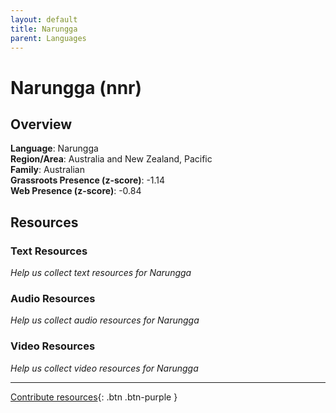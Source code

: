 ```yaml
---
layout: default
title: Narungga
parent: Languages
---
```


# Narungga (nnr)

## Overview

**Language**: Narungga  
**Region/Area**: Australia and New Zealand, Pacific  
**Family**: Australian  
**Grassroots Presence (z-score)**: -1.14  
**Web Presence (z-score)**: -0.84  

## Resources

### Text Resources
*Help us collect text resources for Narungga*

### Audio Resources
*Help us collect audio resources for Narungga*

### Video Resources
*Help us collect video resources for Narungga*

---

[Contribute resources](https://forms.office.com/e/1SfLJx3u1r){: .btn .btn-purple }
